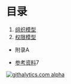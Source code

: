 目录
====


1. [组织模型](chapters/01.0.md)
2. [权限模型](chapters/02.0.md)

* 附录A 
 - [参考资料](ref.md)7

[![githalytics.com alpha](https://cruel-carlota.pagodabox.com/5671215e2273d433e46d65ac0693f8a5 "githalytics.com")](http://githalytics.com/cnlangzi/enterprise-business-application)